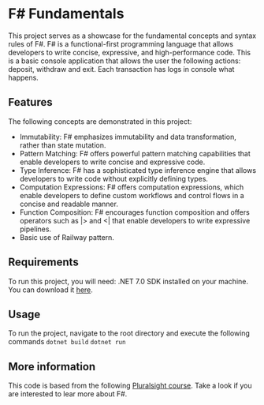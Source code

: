 # F# Fundamentals
This project serves as a showcase for the fundamental concepts and syntax rules of F#. F# is a functional-first programming language that allows developers to write concise, expressive, and high-performance code.
This is a basic console application that allows the user the following actions: deposit, withdraw and exit. Each transaction has logs in console what happens.

## Features
The following concepts are demonstrated in this project:

- Immutability: F# emphasizes immutability and data transformation, rather than state mutation.
- Pattern Matching: F# offers powerful pattern matching capabilities that enable developers to write concise and expressive code.
- Type Inference: F# has a sophisticated type inference engine that allows developers to write code without explicitly defining types.
- Computation Expressions: F# offers computation expressions, which enable developers to define custom workflows and control flows in a concise and readable manner.
- Function Composition: F# encourages function composition and offers operators such as |> and <| that enable developers to write expressive pipelines.
- Basic use of Railway pattern.

## Requirements
To run this project, you will need:
.NET 7.0 SDK installed on your machine. You can download it [here](https://dotnet.microsoft.com/en-us/download).

## Usage
To run the project, navigate to the root directory and execute the following commands
`dotnet build`
`dotnet run`

## More information
This code is based from the following [Pluralsight course](https://app.pluralsight.com/library/courses/f-sharp-6-fundamentals/table-of-contents). Take a look if you are interested to lear more about F#.
